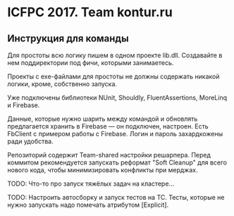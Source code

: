 # ICFPC 2017. Team kontur.ru

## Инструкция для команды

Для простоты всю логику пишем в одном проекте lib.dll.
Создавайте в нем поддиректории под фичи, которыми занимаетесь.

Проекты с exe-файлами для простоты не должны содержать никакой логики, кроме, собственно запуска.

Уже подключены библиотеки NUnit, Shouldly, FluentAssertions, MoreLinq и Firebase.

Данные, которые нужно шарить между командой и обновлять предлагается хранить в Firebase
— он подключен, настроен. Есть FbClient с примером работы с Firebase. 
Логин и пароль захардкожены ради удобства.

Репозиторий содержит Team-shared настройки решарпера. Перед коммитом рекомендуется 
запускать реформат "Soft Cleanup" для всего нового кода, чтобы минимизировать конфликты при мерджах.


TODO: Что-то про запуск тяжёлых задач на кластере... 

TODO: Настроить автосборку и запуск тестов на TC. Тесты, которые не нужно запускать надо помечать атрибутом [Explicit].
